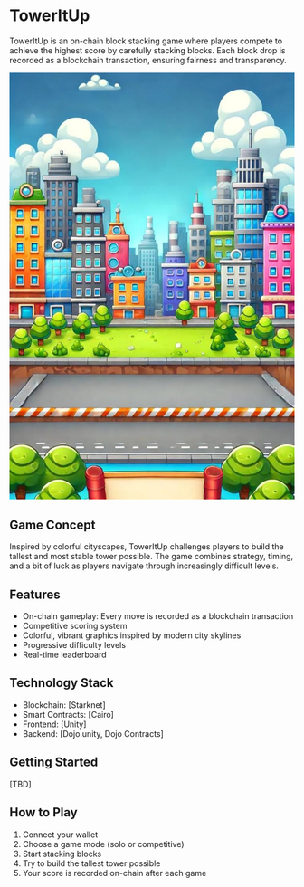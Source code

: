 # TowerItUp

TowerItUp is an on-chain block stacking game where players compete to achieve the highest score by carefully stacking blocks. Each block drop is recorded as a blockchain transaction, ensuring fairness and transparency.

![TowerItUp Game Concept](https://github.com/AkankshaAttavar/TowerItUp/blob/main/Assets/ToweritUp.jpg)

## Game Concept

Inspired by colorful cityscapes, TowerItUp challenges players to build the tallest and most stable tower possible. The game combines strategy, timing, and a bit of luck as players navigate through increasingly difficult levels.

## Features

- On-chain gameplay: Every move is recorded as a blockchain transaction
- Competitive scoring system
- Colorful, vibrant graphics inspired by modern city skylines
- Progressive difficulty levels
- Real-time leaderboard

## Technology Stack

- Blockchain: [Starknet]
- Smart Contracts: [Cairo]
- Frontend: [Unity]
- Backend: [Dojo.unity, Dojo Contracts]

## Getting Started

[TBD]

## How to Play

1. Connect your wallet
2. Choose a game mode (solo or competitive)
3. Start stacking blocks
4. Try to build the tallest tower possible
5. Your score is recorded on-chain after each game

